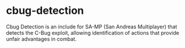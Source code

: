 # cbug-detection
Cbug Detection is an include for SA-MP (San Andreas Multiplayer) that detects the C-Bug exploit, allowing identification of actions that provide unfair advantages in combat.
